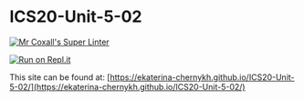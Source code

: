 # ICS20-Unit-5-02

[![Mr Coxall's Super Linter](https://github.com/ekaterina-chernykh/ICS20-Unit-5-02/workflows/Mr%20Coxall's%20Super%20Linter/badge.svg)](https://github.com/ekaterina-chernykh/ICS20-Unit-5-02/actions)

[![Run on Repl.it](https://repl.it/badge/github/ekaterina-chernykh/ICS20-Unit-5-02)](https://repl.it/github/ekaterina-chernykh/ICS20-Unit-5-02)

This site can be found at: [https://ekaterina-chernykh.github.io/ICS20-Unit-5-02/](https://ekaterina-chernykh.github.io/ICS20-Unit-5-02/)
